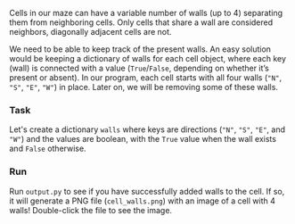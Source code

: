 Cells in our maze can have a variable number of walls (up to 4) separating them from neighboring cells. 
Only cells that share a wall are considered neighbors, diagonally adjacent cells are not.


We need to be able to keep track of the present walls. An easy solution would be keeping a dictionary 
of walls for each cell object, where each key (wall) is connected with a value (`True`/`False`, depending 
on whether it’s present or absent). In our program, each cell starts with all four walls (`"N"`, `"S"`, `"E"`, `"W"`) 
in place. Later on, we will be removing some of these walls.

### Task

Let's create a dictionary `walls` where keys are directions (`"N"`, `"S"`, `"E"`, and `"W"`) and the values are 
boolean, with the `True` value when the wall exists and `False` otherwise.

### Run
Run `output.py` to see if you have successfully added walls to the cell. If so, it will generate a PNG 
file (`cell_walls.png`) with an image of a cell with 4 walls! Double-click the file to see the image.

